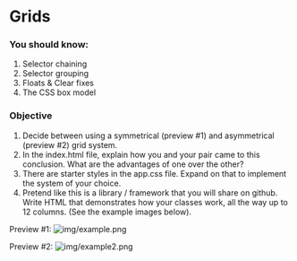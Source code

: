 # Grids

### You should know:

1. Selector chaining
1. Selector grouping
1. Floats & Clear fixes
1. The CSS box model

### Objective

1. Decide between using a symmetrical (preview #1) and asymmetrical (preview #2) grid system.
1. In the index.html file, explain how you and your pair came to this
   conclusion. What are the advantages of one over the other?
1. There are starter styles in the app.css file. Expand on that to
   implement the system of your choice.
1. Pretend like this is a library / framework that you will share on
   github. Write HTML that demonstrates how your classes work, all the
way up to 12 columns. (See the example images below).


Preview #1:
![img/example.png](img/example.png)

Preview #2:
![img/example2.png](img/example2.png)
